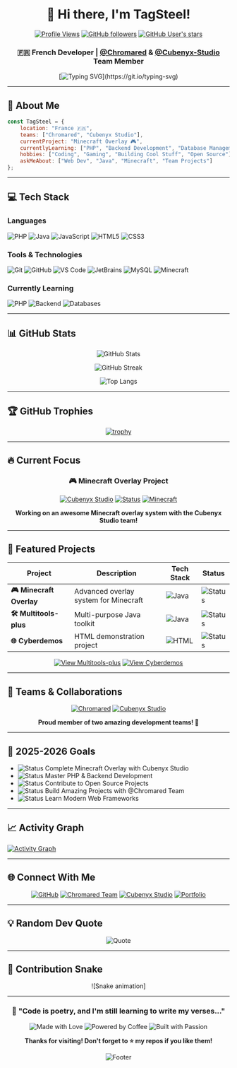 <div align="center">

# 👋 Hi there, I'm TagSteel!

[![Profile Views](https://komarev.com/ghpvc/?username=TagSteel&color=blueviolet&style=for-the-badge)](https://github.com/TagSteel)
[![GitHub followers](https://img.shields.io/github/followers/TagSteel?style=for-the-badge&color=green)](https://github.com/TagSteel?tab=followers)
[![GitHub User's stars](https://img.shields.io/github/stars/TagSteel?style=for-the-badge&color=yellow)](https://github.com/TagSteel)

### 🇫🇷 French Developer | [@Chromared](https://github.com/Chromared) & [@Cubenyx-Studio](https://github.com/Cubenyx-Studio) Team Member

[![Typing SVG](https://readme-typing-svg.herokuapp.com?font=Fira+Code&pause=1000&color=F75C7E&center=true&vCenter=true&width=435&lines=Welcome+to+my+GitHub+Profile!;Full+Stack+Developer+in+Training;Minecraft+Enthusiast+%F0%9F%8E%AE;Always+learning+new+things!)](https://git.io/typing-svg)

</div>

---

## 🚀 About Me

```javascript
const TagSteel = {
    location: "France 🇫🇷",
    teams: ["Chromared", "Cubenyx Studio"],
    currentProject: "Minecraft Overlay 🎮",
    currentlyLearning: ["PHP", "Backend Development", "Database Management"],
    hobbies: ["Coding", "Gaming", "Building Cool Stuff", "Open Source"],
    askMeAbout: ["Web Dev", "Java", "Minecraft", "Team Projects"]
};
```

---

## 💻 Tech Stack

### Languages
![PHP](https://img.shields.io/badge/PHP-777BB4?style=for-the-badge&logo=php&logoColor=white)
![Java](https://img.shields.io/badge/Java-ED8B00?style=for-the-badge&logo=openjdk&logoColor=white)
![JavaScript](https://img.shields.io/badge/JavaScript-F7DF1E?style=for-the-badge&logo=javascript&logoColor=black)
![HTML5](https://img.shields.io/badge/HTML5-E34F26?style=for-the-badge&logo=html5&logoColor=white)
![CSS3](https://img.shields.io/badge/CSS3-1572B6?style=for-the-badge&logo=css3&logoColor=white)

### Tools & Technologies
![Git](https://img.shields.io/badge/Git-F05032?style=for-the-badge&logo=git&logoColor=white)
![GitHub](https://img.shields.io/badge/GitHub-181717?style=for-the-badge&logo=github&logoColor=white)
![VS Code](https://img.shields.io/badge/VS_Code-007ACC?style=for-the-badge&logo=visual-studio-code&logoColor=white)
![JetBrains](https://img.shields.io/badge/JetBrains-000000?style=for-the-badge&logo=jetbrains&logoColor=white)
![MySQL](https://img.shields.io/badge/MySQL-4479A1?style=for-the-badge&logo=mysql&logoColor=white)
![Minecraft](https://img.shields.io/badge/Minecraft-62B47A?style=for-the-badge&logo=minecraft&logoColor=white)

### Currently Learning
![PHP](https://img.shields.io/badge/Learning-PHP-777BB4?style=for-the-badge&logo=php&logoColor=white)
![Backend](https://img.shields.io/badge/Focus-Backend_Development-success?style=for-the-badge)
![Databases](https://img.shields.io/badge/Study-Databases-orange?style=for-the-badge)

---

## 📊 GitHub Stats

<div align="center">

![GitHub Stats](https://github-readme-stats.vercel.app/api?username=TagSteel&show_icons=true&theme=radical&hide_border=true&bg_color=0D1117&title_color=F75C7E&icon_color=F75C7E)

![GitHub Streak](https://github-readme-streak-stats.herokuapp.com/?user=TagSteel&theme=radical&hide_border=true&background=0D1117&stroke=F75C7E&ring=F75C7E&fire=F75C7E&currStreakLabel=F75C7E)

![Top Langs](https://github-readme-stats.vercel.app/api/top-langs/?username=TagSteel&layout=compact&theme=radical&hide_border=true&bg_color=0D1117&title_color=F75C7E)

</div>

---

## 🏆 GitHub Trophies

<div align="center">

[![trophy](https://github-profile-trophy.vercel.app/?username=TagSteel&theme=radical&no-frame=true&no-bg=true&column=7&margin-w=15&margin-h=15)](https://github.com/ryo-ma/github-profile-trophy)

</div>

---

## 🔥 Current Focus

<div align="center">

### 🎮 Minecraft Overlay Project

[![Cubenyx Studio](https://img.shields.io/badge/🎨_Cubenyx_Studio-Active_Project-62B47A?style=for-the-badge&logo=minecraft)](https://github.com/Cubenyx-Studio)
[![Status](https://img.shields.io/badge/Status-In_Development-yellow?style=for-the-badge)]()
[![Minecraft](https://img.shields.io/badge/Platform-Minecraft-green?style=for-the-badge&logo=minecraft)]()

**Working on an awesome Minecraft overlay system with the Cubenyx Studio team!**

</div>

---

## 🚀 Featured Projects

<div align="center">

| Project | Description | Tech Stack | Status |
|---------|-------------|------------|--------|
| **🎮 Minecraft Overlay** | Advanced overlay system for Minecraft | ![Java](https://img.shields.io/badge/Java-ED8B00?style=flat-square&logo=openjdk&logoColor=white) | ![Status](https://img.shields.io/badge/Active-yellow?style=flat-square) |
| **🛠️ Multitools-plus** | Multi-purpose Java toolkit | ![Java](https://img.shields.io/badge/Java-ED8B00?style=flat-square&logo=openjdk&logoColor=white) | ![Status](https://img.shields.io/badge/Maintained-green?style=flat-square) |
| **🌐 Cyberdemos** | HTML demonstration project | ![HTML](https://img.shields.io/badge/HTML-E34F26?style=flat-square&logo=html5&logoColor=white) | ![Status](https://img.shields.io/badge/Complete-blue?style=flat-square) |

[![View Multitools-plus](https://img.shields.io/badge/🛠️_Multitools--plus-View_Repository-ED8B00?style=for-the-badge)](https://github.com/TagSteel/Multitools-plus)
[![View Cyberdemos](https://img.shields.io/badge/🌐_Cyberdemos-View_Repository-E34F26?style=for-the-badge)](https://github.com/TagSteel/cyberdemos)

</div>

---

## 👥 Teams & Collaborations

<div align="center">

[![Chromared](https://img.shields.io/badge/Team-Chromared-FF6B6B?style=for-the-badge&logo=github&logoColor=white)](https://github.com/Chromared)
[![Cubenyx Studio](https://img.shields.io/badge/Studio-Cubenyx-62B47A?style=for-the-badge&logo=minecraft&logoColor=white)](https://github.com/Cubenyx-Studio)

**Proud member of two amazing development teams! 🚀**

</div>

---

## 🎯 2025-2026 Goals

- ![Status](https://img.shields.io/badge/Status-In_Progress-yellow?style=flat-square) Complete Minecraft Overlay with Cubenyx Studio
- ![Status](https://img.shields.io/badge/Status-In_Progress-yellow?style=flat-square) Master PHP & Backend Development
- ![Status](https://img.shields.io/badge/Status-Planning-blue?style=flat-square) Contribute to Open Source Projects
- ![Status](https://img.shields.io/badge/Status-Active-green?style=flat-square) Build Amazing Projects with @Chromared Team
- ![Status](https://img.shields.io/badge/Status-Upcoming-orange?style=flat-square) Learn Modern Web Frameworks

---

## 📈 Activity Graph

[![Activity Graph](https://github-readme-activity-graph.vercel.app/graph?username=TagSteel&theme=redical&hide_border=true&bg_color=0D1117&color=F75C7E&line=F75C7E&point=FFFFFF)](https://github.com/ashutosh00710/github-readme-activity-graph)

---

## 🌐 Connect With Me

<div align="center">

[![GitHub](https://img.shields.io/badge/GitHub-TagSteel-181717?style=for-the-badge&logo=github)](https://github.com/TagSteel)
[![Chromared Team](https://img.shields.io/badge/Team-Chromared-FF6B6B?style=for-the-badge&logo=github)](https://github.com/Chromared)
[![Cubenyx Studio](https://img.shields.io/badge/Studio-Cubenyx-62B47A?style=for-the-badge&logo=minecraft)](https://github.com/Cubenyx-Studio)
[![Portfolio](https://img.shields.io/badge/Portfolio-Coming_Soon-blueviolet?style=for-the-badge&logo=google-chrome)](https://github.com/TagSteel)

</div>

---

## 💡 Random Dev Quote

<div align="center">

![Quote](https://quotes-github-readme.vercel.app/api?type=horizontal&theme=radical)

</div>

---

## 🐍 Contribution Snake

<div align="center">

![Snake animation] 

</div>

---

<div align="center">

### 💬 "Code is poetry, and I'm still learning to write my verses..."

![Made with Love](https://img.shields.io/badge/Made_with-❤️-red?style=for-the-badge)
![Powered by Coffee](https://img.shields.io/badge/Powered_by-☕_Coffee-brown?style=for-the-badge)
![Built with Passion](https://img.shields.io/badge/Built_with-🔥_Passion-orange?style=for-the-badge)

**Thanks for visiting! Don't forget to ⭐ my repos if you like them!**

![Footer](https://capsule-render.vercel.app/api?type=waving&color=gradient&customColorList=6,11,20&height=100&section=footer)

</div> 
